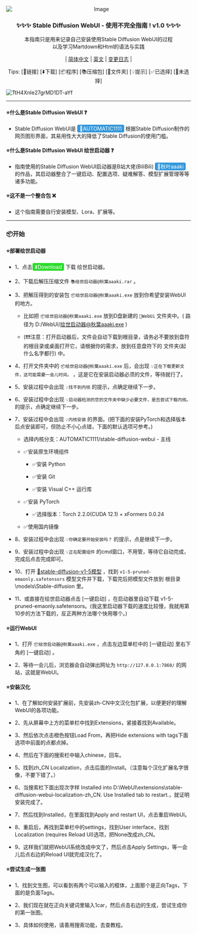<p align="center">
<img src="https://github.com/StrangeJoe2613/Stable_Diffusion_WebUI_Incomplete_Guide/assets/107075016/028d6f66-2d74-43a7-94bd-e2fc291dfaff" alt="Image" style="display: block; margin: auto;" />
</p>

<h3 align="center">✨✨✨ Stable Diffusion WebUI - 使用不完全指南 ! v1.0 ✨✨✨</h3>

<p align="center">本指南只是用来记录自己安装使用Stable Diffusion WebUI的过程<br>
以及学习Martdown和Html的语法与实践</p>

<div align="center">
  
| [简体中文](https://github.com/StrangeJoe2613/Stable_Diffusion_WebUI_Incomplete_Guide) | [英文](https://github.com/StrangeJoe2613/Stable_Diffusion_WebUI_Incomplete_Guide/blob/main/README.en_US.md) | [变更日志]() |
</div>

<p align="center">
Tips:
<a>[🔗链接]</a> <a>[⬇️下载]</a> <a>[📦程序]</a> <a>[📚压缩包]</a> <a>[📁文件夹]</a> <a>[💡提示]</a> <a>[✅已选择]</a> <a>[🔳未选择]</a>
</p>

![TtH4XnIe27grMD1DT-aYf](https://github.com/StrangeJoe2613/Stable_Diffusion_WebUI_Incomplete_Guide/assets/107075016/869afb2f-8cbb-4a32-b8fc-be449aa50225)

---

#### ⭐什么是Stable Diffusion WebUI ❓
 - Stable Diffusion WebUI是 <a href="https://github.com/AUTOMATIC1111/stable-diffusion-webui" style="background-color: #3498db; color: #ffffff; padding: 2px 6px; text-decoration: none; border-radius: 4px;">🔗AUTOMATIC1111</a> 根据Stable Diffusion制作的网页图形界面，其易用性大大的降低了Stable Diffusion的使用门槛。

#### ⭐什么是Stable Diffusion WebUI 绘世启动器 ❓
 - 指南使用的Stable Diffusion WebUI启动器是B站大佬(BiliBili) <a href="https://space.bilibili.com/12566101" style="background-color: #3498db; color: #ffffff; padding: 2px 6px; text-decoration: none; border-radius: 4px;">🔗秋叶aaaki</a> 的作品，其启动器整合了一键启动、配置选项、疑难解答、模型扩展管理等等诸多功能。

#### ⭐这不是一个整合包 ❌
 - 这个指南需要自行安装模型、Lora、扩展等。

---


### 📦开始

#### ⭐部署绘世启动器

 - 1、点击<a href="https://github.com/StrangeJoe2613/Stable_Diffusion_WebUI_Incomplete_Guide/raw/main/%E7%BB%98%E4%B8%96%E5%90%AF%E5%8A%A8%E5%99%A8@%E7%A7%8B%E8%91%89aaaki.rar" style="background-color: #2CDC2C; color: #ffffff; padding: 2px 6px; text-decoration: none; border-radius: 4px;">⬇️Download</a> 下载 绘世启动器。 

 - 2、下载后解压压缩文件 `📚绘世启动器@秋葉aaaki.rar` 。
 
 - 3、把解压得到的安装包 `📦绘世启动器@秋葉aaaki.exe` 放到你希望安装WebUI的地方。
   
     - 比如把 `📦绘世启动器@秋葉aaaki.exe` 放到D盘新建的 `📁WebUi` 文件夹中。( 路径为 D:/WebUI/绘世启动器@秋葉aaaki.exe )
       
     - (❗❗❗注意：打开启动器后，文件会自动下载到根目录，请务必不要放到盘符的根目录或桌面打开它，请根据你的需求，放到任意盘符下的 文件夹(起什么名字都行) 中。
       
 - 4、打开文件夹中的 `📦绘世启动器@秋葉aaaki.exe` 后，会出现 `💡正在下载更新文件，这可能需要一会儿时间。` ，这是它在安装启动器必须的文件，等待就行了。
 
 - 5、安装过程中会出现 `💡找不到内核` 的提示，点确定继续下一步。
 
 - 6、安装过程中会出现 `💡启动器检测的您的文件夹中缺少必要文件，是否尝试下载内核。` 的提示，点确定继续下一步。
 
 - 7、安装过程中会出现 `💡内核安装` 的界面。(把下面的安装PyTorch和选择版本后点安装即可，但防止不小心点错，下面的默认选项可参考。)
   
     - 选择内核分支：AUTOMATIC1111/stable-diffusion-webui - 主线
       
     - ✅安装原生环境组件
       
       - ✅安装 Python
         
       - ✅安装 Git
         
       - ✅安装 Visual C++ 运行库
         
     - ✅安装 PyTorch
       
       - ✅选择版本：Torch 2.2.0(CUDA 12.1) + xFormers 0.0.24
         
     - ✅使用国内镜像
       
 - 8、安装过程中会出现 `💡你确定要开始安装吗？` 的提示，点是继续下一步。
 
 - 9、安装过程中会出现 `💡正在配置组件` 的cmd窗口，不用管，等待它自动完成，完成后点击完成即可。

 - 10、打开 [🔗stable-diffusion-v1-5模型](https://huggingface.co/runwayml/stable-diffusion-v1-5/tree/main) ，找到 `v1-5-pruned-emaonly.safetensors` 模型文件并下载，下载完后把模型文件放到 根目录\models\Stable-diffusion 里。

 - 11、或直接在绘世启动器点击 [一键启动] ，在启动器里自动下载 v1-5-pruned-emaonly.safetensors。(我这里启动器下载的速度比较慢，我就用第10步的方法下载的，反正两种方法哪个快用哪个。)


#### ⭐运行WebUI

 - 1、打开 `📦绘世启动器@秋葉aaaki.exe` ，点击左边菜单栏中的 [一键启动] 里右下角的 [一键启动] 。

 - 2、等待一会儿后，浏览器会自动弹出网址为 `http://127.0.0.1:7860/` 的网站，这就是WebUI。

#### ⭐安装汉化

 - 1、在了解如何安装扩展前，先安装zh-CN中文汉化包扩展，以便更好的理解WebUI的各项功能。

 - 2、先从屏幕中上方的菜单栏中找到Extensions，紧接着找到Available。

 - 3、然后依次点击橙色按钮Load From，再把Hide extensions with tags下面选项中前面的点都点掉。

 - 4、然后在下面的搜索栏中输入chinese，回车。

 - 5、找到zh_CN Localization，点击后面的Install。（注意每个汉化扩展名字很像，不要下错了。）

 - 6、当搜索栏下面出现次字样 Installed into D:\WebUI\extensions\stable-diffusion-webui-localization-zh_CN. Use Installed tab to restart.，就证明安装完成了。

 - 7、然后找到Installed，在里面找到Apply and restart UI，点击重启WebUI。

 - 8、重启后，再找到菜单栏中的settings，找到User interface，找到Localization  (requires Reload UI)选项，把None改成zh_CN。

 - 9、这样我们就把WebUI系统改成中文了，然后点击Apply Settings，等一会儿后点右边的Reload UI就完成汉化了。

#### ⭐尝试生成一张图

 - 1、找到文生图，可以看到有两个可以输入的框体，上面那个是正向Tags，下面的是负面Tags。

 - 2、我们现在就在正向关键词里输入1car，然后点击右边的生成，尝试生成你的第一张图。

 - 3、具体如何使用，请善用搜索功能，去查教程。
